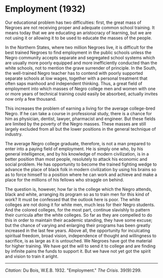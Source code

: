 <!--
title:   Employment
author:  Du Bois, W.E.B.
journal: The Crisis
year:    1932
volume:  39
issue:   9
pages:   299
-->
# Employment (1932)

Our educational problem has two difficulties: first, the great mass of Negroes are not receiving proper and adequate common school training. It means today that we are educating an aristocracy of learning, but we are not using it or allowing it to be used to educate the masses of the people.

In the Northern States, where two million Negroes live, it is difficult for the best trained Negroes to find employment in the public schools unless the Negro community accepts separate and segregated school systems which are usually more poorly equipped and more inefficiently conducted than the white schools, not to mention the grave surrender of principle. In the South, the well-trained Negro teacher has to contend with poorly supported separate schools at low wages, together with a personal treatment that often saps manhood and independent thinking. Thus, a great field of employment into which masses of Negro college men and women with one or more years of technical training could easily be absorbed, actually invites now only a few thousand.

This increases the problem of earning a living for the average college-bred Negro. If he can take a course in professional study, there is a chance for him as physician, dentist, lawyer, pharmacist and engineer. But these fields are limited by the poverty of the Negro masses. These masses are still largely excluded from all but the lower positions in the general technique of industry.

The average Negro college graduate, therefore, is not a man prepared to enter into a paying field of employment. He is simply one who, by his general intelligence, and by his knowledge of modern civilization, is in a better position than most people, resolutely to attack his economic and social problem. He has opportunity to become the trained fighting wedge to advance the place of black folk in modern civilization by using his brains so as to force himself to a position where he can work and achieve and make a place for the millions of his fellows who straggle on behind.

The question is, however, how far is the college which the Negro attends, black and white, arranging its program so as to train men for this kind of work? It must be confessed that the outlook here is poor. The white colleges are not doing it for white men, much less for their Negro students. And the colored colleges, for the most part, continue slavishly to pattern their curricula after the white colleges. So far as they are compelled to do this in order to maintain their academic standing, they have some excuse; but the chance of varying and enlarging their programs has been greatly increased in the last few years. Above all, the opportunity for inculcating spiritual freedom, broad vision, independence of thought and willingness to sacrifice, is as large as it is untouched. We Negroes have got the material for higher training. We have got the will to send it to college and are finding by infinite pains the funds to support it. But we have not yet got the spirit and vision to train it aright.

_________________
*Citation:* Du Bois, W.E.B. 1932. "Employment." *The Crisis*. 39(9):299.
